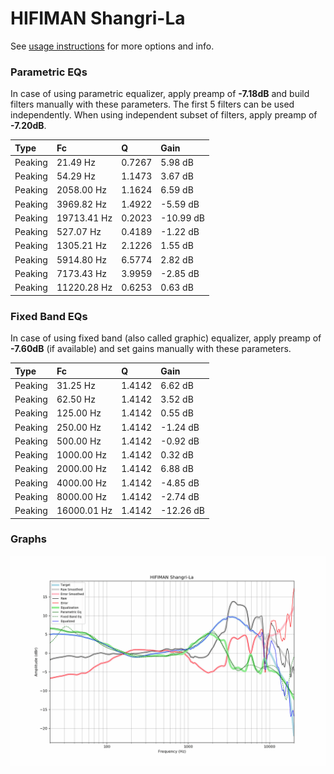 # HIFIMAN Shangri-La
See [usage instructions](https://github.com/jaakkopasanen/AutoEq#usage) for more options and info.

### Parametric EQs
In case of using parametric equalizer, apply preamp of **-7.18dB** and build filters manually
with these parameters. The first 5 filters can be used independently.
When using independent subset of filters, apply preamp of **-7.20dB**.

| Type    | Fc          |      Q | Gain      |
|:--------|:------------|:-------|:----------|
| Peaking | 21.49 Hz    | 0.7267 | 5.98 dB   |
| Peaking | 54.29 Hz    | 1.1473 | 3.67 dB   |
| Peaking | 2058.00 Hz  | 1.1624 | 6.59 dB   |
| Peaking | 3969.82 Hz  | 1.4922 | -5.59 dB  |
| Peaking | 19713.41 Hz | 0.2023 | -10.99 dB |
| Peaking | 527.07 Hz   | 0.4189 | -1.22 dB  |
| Peaking | 1305.21 Hz  | 2.1226 | 1.55 dB   |
| Peaking | 5914.80 Hz  | 6.5774 | 2.82 dB   |
| Peaking | 7173.43 Hz  | 3.9959 | -2.85 dB  |
| Peaking | 11220.28 Hz | 0.6253 | 0.63 dB   |

### Fixed Band EQs
In case of using fixed band (also called graphic) equalizer, apply preamp of **-7.60dB**
(if available) and set gains manually with these parameters.

| Type    | Fc          |      Q | Gain      |
|:--------|:------------|:-------|:----------|
| Peaking | 31.25 Hz    | 1.4142 | 6.62 dB   |
| Peaking | 62.50 Hz    | 1.4142 | 3.52 dB   |
| Peaking | 125.00 Hz   | 1.4142 | 0.55 dB   |
| Peaking | 250.00 Hz   | 1.4142 | -1.24 dB  |
| Peaking | 500.00 Hz   | 1.4142 | -0.92 dB  |
| Peaking | 1000.00 Hz  | 1.4142 | 0.32 dB   |
| Peaking | 2000.00 Hz  | 1.4142 | 6.88 dB   |
| Peaking | 4000.00 Hz  | 1.4142 | -4.85 dB  |
| Peaking | 8000.00 Hz  | 1.4142 | -2.74 dB  |
| Peaking | 16000.01 Hz | 1.4142 | -12.26 dB |

### Graphs
![](./HIFIMAN%20Shangri-La.png)